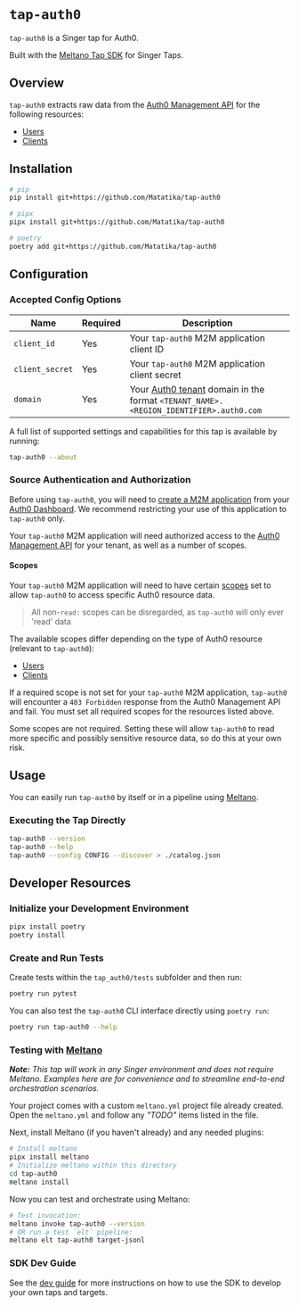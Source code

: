 # `tap-auth0`

`tap-auth0` is a Singer tap for Auth0.

Built with the [Meltano Tap SDK](https://sdk.meltano.com) for Singer Taps.

## Overview

`tap-auth0` extracts raw data from the [Auth0 Management API](https://auth0.com/docs/api/management/v2) for the following resources:
- [Users](https://auth0.com/docs/api/management/v2#!/Users/get_users)
- [Clients](https://auth0.com/docs/api/management/v2#!/Clients/get_clients)

## Installation

```bash
# pip
pip install git+https://github.com/Matatika/tap-auth0

# pipx
pipx install git+https://github.com/Matatika/tap-auth0

# poetry
poetry add git+https://github.com/Matatika/tap-auth0
```

## Configuration

### Accepted Config Options

Name | Required | Description
--- | --- | ---
`client_id` | Yes | Your `tap-auth0` M2M application client ID
`client_secret` | Yes | Your `tap-auth0` M2M application client secret
`domain` | Yes | Your [Auth0 tenant](https://auth0.com/docs/get-started/auth0-overview/create-tenants) domain in the format `<TENANT_NAME>.<REGION_IDENTIFIER>.auth0.com`

A full list of supported settings and capabilities for this
tap is available by running:

```bash
tap-auth0 --about
```

### Source Authentication and Authorization

Before using `tap-auth0`, you will need to [create a M2M application](https://auth0.com/docs/get-started/auth0-overview/create-applications/machine-to-machine-apps) from your [Auth0 Dashboard](https://auth0.com/docs/get-started/auth0-overview/dashboard). We recommend restricting your use of this application to `tap-auth0` only.

Your `tap-auth0` M2M application will need authorized access to the [Auth0 Management API](https://auth0.com/docs/manage-users/user-accounts/manage-users-using-the-management-api) for your tenant, as well as a number of scopes.

#### Scopes
Your `tap-auth0` M2M application will need to have certain [scopes](https://auth0.com/docs/get-started/apis/scopes) set to allow `tap-auth0` to access specific Auth0 resource data.

> All non-`read:` scopes can be disregarded, as `tap-auth0` will only ever 'read' data

The available scopes differ depending on the type of Auth0 resource (relevant to `tap-auth0`):
- [Users](https://auth0.com/docs/api/management/v2#!/Users/get_users)
- [Clients](https://auth0.com/docs/api/management/v2#!/Clients/get_clients)

If a required scope is not set for your `tap-auth0` M2M application, `tap-auth0` will encounter a `403 Forbidden` response from the Auth0 Management API and fail. You must set all required scopes for the resources listed above.

Some scopes are not required. Setting these will allow `tap-auth0` to read more specific and possibly sensitive resource data, so do this at your own risk.

## Usage

You can easily run `tap-auth0` by itself or in a pipeline using [Meltano](https://meltano.com/).

### Executing the Tap Directly

```bash
tap-auth0 --version
tap-auth0 --help
tap-auth0 --config CONFIG --discover > ./catalog.json
```

## Developer Resources

### Initialize your Development Environment

```bash
pipx install poetry
poetry install
```

### Create and Run Tests

Create tests within the `tap_auth0/tests` subfolder and
  then run:

```bash
poetry run pytest
```

You can also test the `tap-auth0` CLI interface directly using `poetry run`:

```bash
poetry run tap-auth0 --help
```

### Testing with [Meltano](https://www.meltano.com)

_**Note:** This tap will work in any Singer environment and does not require Meltano.
Examples here are for convenience and to streamline end-to-end orchestration scenarios._

Your project comes with a custom `meltano.yml` project file already created. Open the `meltano.yml` and follow any _"TODO"_ items listed in
the file.

Next, install Meltano (if you haven't already) and any needed plugins:

```bash
# Install meltano
pipx install meltano
# Initialize meltano within this directory
cd tap-auth0
meltano install
```

Now you can test and orchestrate using Meltano:

```bash
# Test invocation:
meltano invoke tap-auth0 --version
# OR run a test `elt` pipeline:
meltano elt tap-auth0 target-jsonl
```

### SDK Dev Guide

See the [dev guide](https://sdk.meltano.com/en/latest/dev_guide.html) for more instructions on how to use the SDK to 
develop your own taps and targets.

